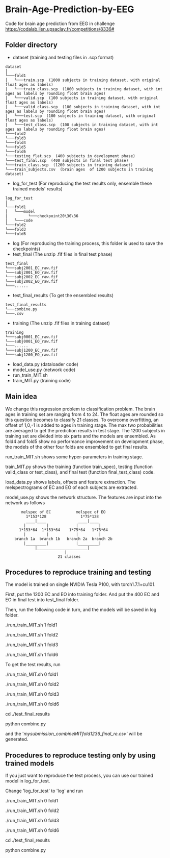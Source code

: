 # Brain-Age-Prediction-by-EEG
Code for brain age prediction from EEG in challenge https://codalab.lisn.upsaclay.fr/competitions/8336# 

## Folder directory

- dataset  (training and testing files in .scp format) 
```
dataset
│
└───fold1
│   └───train.scp  (1000 subjects in training dataset, with original float ages as labels)
│   └───train_class.scp  (1000 subjects in training dataset, with int ages as labels by rounding float brain ages)
│   └───valid.scp  (100 subjects in training dataset, with original float ages as labels)
│   └───valid_class.scp  (100 subjects in training dataset, with int ages as labels by rounding float brain ages)
│   └───test.scp  (100 subjects in training dataset, with original float ages as labels)
|   └───test_class.scp  (100 subjects in training dataset, with int ages as labels by rounding float brain ages)
└───fold2
└───fold3
└───fold4
└───fold5
└───fold6
└───testing_flat.scp  (400 subjects in development phase)
└───test_final.scp  (400 subjects in final test phase)
└───train_class.scp  (1200 subjects in training dataset)
└───train_subjects.csv  (brain ages  of 1200 subjects in training dataset)
```
- log_for_test  (For reproducing the test results only, ensemble these trained models' results)
```
log_for_test
│
└───fold1
│   └───model
|         └───checkpoint20\30\36
│   └───code
└───fold2
└───fold3
└───fold6
```
- log  (For reproducing the training process, this folder is used to save the checkpoints)
- test_final  (The unzip .fif files in final test phase)
```
test_final
└───subj2001_EC_raw.fif
└───subj2001_EO_raw.fif
└───subj2002_EC_raw.fif
└───subj2002_EO_raw.fif
└───......
```
- test_final_results (To get the ensembled results)
```
test_final_results
└───combine.py
└───.csv
```
- training  (The unzip .fif files in training dataset)
```
training
└───subj0001_EC_raw.fif
└───subj0001_EO_raw.fif
└───......
└───subj1200_EC_raw.fif
└───subj1200_EO_raw.fif
```
- load_data.py  (dataloader code)
- model_use.py  (network code)
- run_train_MIT.sh 
- train_MIT.py  (training code)

## Main idea

We change this regression problem to classification problem. The brain ages in training set are ranging from 4 to 24. The float ages are rounded so this question becomes to classify 21 classes. To overcome overfitting, an offset of 1,0,-1 is added to ages in training stage. The max two probabilities are averaged to get the prediction results in test stage. The 1200 subjects in training set are divided into six parts and the models are ensembled. As fold4 and fold5 show no performance improvement on development phase, the models of the other four folds are ensembled to get final results.

run_train_MIT.sh shows some hyper-parameters in training stage.

train_MIT.py shows the training (function train_spec), testing (function valid_class or test_class), and final test (function final_test_class) code.

load_data.py shows labels, offsets and feature extraction. The melspectrograms of EC and EO of each subjects are extracted.

model_use.py shows the network structure. The features are input into the network as follows
```
       melspec of EC           melspec of EO
         1*153*128               1*75*128
         ____|____              ____|____
        |         |            |         |
      1*153*64  1*153*64    1*75*64   1*75*64
        |         |            |         |
    branch 1a  branch 1b   branch 2a  branch 2b
        |_________|            |_________|
             |______________________|
                          |
                       21 classes
```
## Procedures to reproduce training and testing

The model is trained on single NVIDIA Tesla P100, with torch1.7.1+cu101.

First, put the 1200 EC and EO into training folder. And put the 400 EC and EO in final test into test_final folder.

Then, run the following code in turn, and the models will be saved in log folder.

./run_train_MIT.sh 1 fold1

./run_train_MIT.sh 1 fold2

./run_train_MIT.sh 1 fold3

./run_train_MIT.sh 1 fold6

To get the test results, run

./run_train_MIT.sh 0 fold1

./run_train_MIT.sh 0 fold2

./run_train_MIT.sh 0 fold3

./run_train_MIT.sh 0 fold6

cd ./test_final_results

python combine.py

and the '*mysubmission_combineMITfold1236_final_re.csv'* will be generated.

## Procedures to reproduce testing only  by using trained models

If you just want to reproduce the test process, you can use our trained model in log_for_test.

Change  'log_for_test' to 'log' and run

./run_train_MIT.sh 0 fold1

./run_train_MIT.sh 0 fold2

./run_train_MIT.sh 0 fold3

./run_train_MIT.sh 0 fold6

cd ./test_final_results

python combine.py
